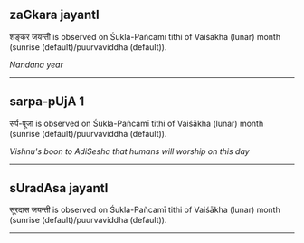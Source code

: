 ## zaGkara jayantI
शङ्कर जयन्ती is observed on Śukla-Pañcamī tithi of Vaiśākha (lunar) month (sunrise (default)/puurvaviddha (default)).

_Nandana year_

---
## sarpa-pUjA 1
सर्प-पूजा is observed on Śukla-Pañcamī tithi of Vaiśākha (lunar) month (sunrise (default)/puurvaviddha (default)).

_Vishnu's boon to AdiSesha that humans will worship on this day_

---
## sUradAsa jayantI
सूरदास जयन्ती is observed on Śukla-Pañcamī tithi of Vaiśākha (lunar) month (sunrise (default)/puurvaviddha (default)).



---
